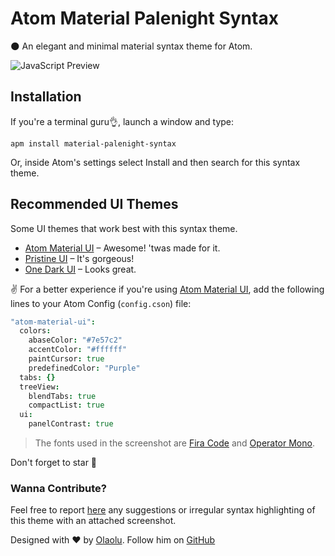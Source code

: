 # Atom Material Palenight Syntax

:new_moon: An elegant and minimal material syntax theme for Atom.


![JavaScript Preview](http://i.imgur.com/KW2FQsb.png)

## Installation
If you're a terminal guru:ok_hand:, launch a window and type:
```shell
apm install material-palenight-syntax
```

Or, inside Atom's settings select Install and then search for this syntax theme.

## Recommended UI Themes

Some UI themes that work best with this syntax theme.

* [Atom Material UI][1] &ndash; Awesome! 'twas made for it.
* [Pristine UI][2] &ndash; It's gorgeous!
* [One Dark UI][3] &ndash; Looks great.

:v: For a better experience if you're using [Atom Material UI][1], add the following lines to your Atom Config (`config.cson`) file:

``` coffee
"atom-material-ui":
  colors:
    abaseColor: "#7e57c2"
    accentColor: "#ffffff"
    paintCursor: true
    predefinedColor: "Purple"
  tabs: {}
  treeView:
    blendTabs: true
    compactList: true
  ui:
    panelContrast: true
```

[1]: https://atom.io/themes/atom-material-ui
[2]: https://atom.io/themes/pristine-ui
[3]: https://atom.io/themes/one-dark-ui

> The fonts used in the screenshot are [Fira Code](https://github.com/tonsky/FiraCode) and [Operator Mono](http://www.typography.com/fonts/operator).

Don't forget to star :star2:

### Wanna Contribute?
Feel free to report [here](https://github.com/whizkydee/material-palenight-syntax/issues) any suggestions or irregular syntax highlighting of this theme with an attached screenshot.

Designed with :heart: by [Olaolu](https://whizkydee.github.io). Follow him on [GitHub](https://github.com/whizkydee)
